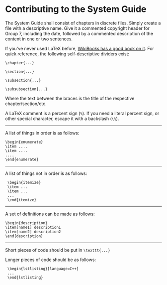 # Contributing to the System Guide

The System Guide shall consist of chapters in discrete files. Simply create a file with a descriptive name. Give it a commented copyright header for Group 7, including the date, followed by a commented description of the content in one or two sentences.

If you've never used LaTeX before, [WikiBooks has a good book on it](https://en.wikibooks.org/wiki/LaTeX/). For quick reference, the following self-descriptive dividers exist:

`\chapter{...}`

`\section{...}`

`\subsection{...}`

`\subsubsection{...}`

Where the text between the braces is the title of the respective chapter/section/etc.

A LaTeX comment is a percent sign (`%`). If you need a literal percent sign, or other special character, escape it with a backslash (`\%`).

--------------

A list of things in order is as follows:

    \begin{enumerate}
    \item ....
    \item ....
    ....
    \end{enumerate}

-------------

A list of things not in order is as follows:

     \begin{itemize}
     \item ...
     \item ...
     ...
     \end{itemize}

---------------

A set of definitions can be made as follows:

    \begin{description}
    \item[name1] description1
    \item[name2] description2
    \end{description}

-------------------

Short pieces of code should be put in `\texttt{...}`

Longer pieces of code should be as follows:

     \begin{lstlisting}[language=C++]
     ...
     \end{lstlisting}


